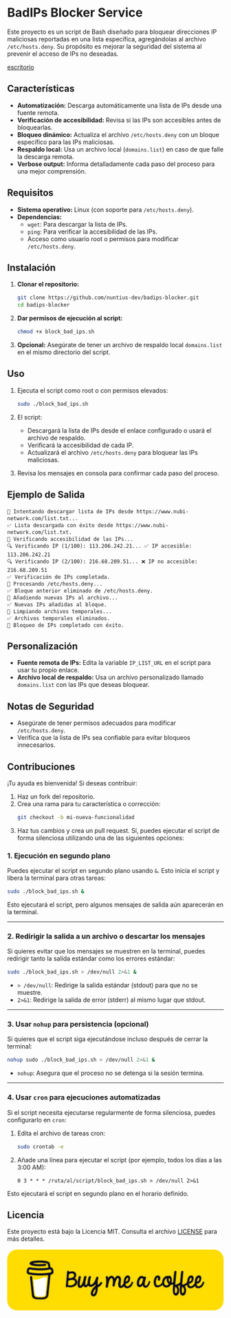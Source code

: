 # BadIPs Blocker Service

Este proyecto es un script de Bash diseñado para bloquear direcciones IP maliciosas reportadas en una lista específica, agregándolas al archivo `/etc/hosts.deny`. Su propósito es mejorar la seguridad del sistema al prevenir el acceso de IPs no deseadas.

[escritorio](BadIPs.png)
## Características

- **Automatización:** Descarga automáticamente una lista de IPs desde una fuente remota.
- **Verificación de accesibilidad:** Revisa si las IPs son accesibles antes de bloquearlas.
- **Bloqueo dinámico:** Actualiza el archivo `/etc/hosts.deny` con un bloque específico para las IPs maliciosas.
- **Respaldo local:** Usa un archivo local (`domains.list`) en caso de que falle la descarga remota.
- **Verbose output:** Informa detalladamente cada paso del proceso para una mejor comprensión.

## Requisitos

- **Sistema operativo:** Linux (con soporte para `/etc/hosts.deny`).
- **Dependencias:** 
  - `wget`: Para descargar la lista de IPs.
  - `ping`: Para verificar la accesibilidad de las IPs.
  - Acceso como usuario root o permisos para modificar `/etc/hosts.deny`.

## Instalación

1. **Clonar el repositorio:**
   ```bash
   git clone https://github.com/nuntius-dev/badips-blocker.git
   cd badips-blocker
   ```

2. **Dar permisos de ejecución al script:**
   ```bash
   chmod +x block_bad_ips.sh
   ```

3. **Opcional:** Asegúrate de tener un archivo de respaldo local `domains.list` en el mismo directorio del script.

## Uso

1. Ejecuta el script como root o con permisos elevados:
   ```bash
   sudo ./block_bad_ips.sh
   ```

2. El script:
   - Descargará la lista de IPs desde el enlace configurado o usará el archivo de respaldo.
   - Verificará la accesibilidad de cada IP.
   - Actualizará el archivo `/etc/hosts.deny` para bloquear las IPs maliciosas.

3. Revisa los mensajes en consola para confirmar cada paso del proceso.

## Ejemplo de Salida

```plaintext
🔄 Intentando descargar lista de IPs desde https://www.nubi-network.com/list.txt...
✅ Lista descargada con éxito desde https://www.nubi-network.com/list.txt.
🔄 Verificando accesibilidad de las IPs...
🔍 Verificando IP (1/100): 113.206.242.21... ✅ IP accesible: 113.206.242.21
🔍 Verificando IP (2/100): 216.68.209.51... ❌ IP no accesible: 216.68.209.51
✅ Verificación de IPs completada.
🔄 Procesando /etc/hosts.deny...
✅ Bloque anterior eliminado de /etc/hosts.deny.
🔄 Añadiendo nuevas IPs al archivo...
✅ Nuevas IPs añadidas al bloque.
🔄 Limpiando archivos temporales...
✅ Archivos temporales eliminados.
🎉 Bloqueo de IPs completado con éxito.
```

## Personalización

- **Fuente remota de IPs:** Edita la variable `IP_LIST_URL` en el script para usar tu propio enlace.
- **Archivo local de respaldo:** Usa un archivo personalizado llamado `domains.list` con las IPs que deseas bloquear.

## Notas de Seguridad

- Asegúrate de tener permisos adecuados para modificar `/etc/hosts.deny`.
- Verifica que la lista de IPs sea confiable para evitar bloqueos innecesarios.

## Contribuciones

¡Tu ayuda es bienvenida! Si deseas contribuir:

1. Haz un fork del repositorio.
2. Crea una rama para tu característica o corrección:
   ```bash
   git checkout -b mi-nueva-funcionalidad
   ```
3. Haz tus cambios y crea un pull request.
Sí, puedes ejecutar el script de forma silenciosa utilizando una de las siguientes opciones:

### 1. **Ejecución en segundo plano**  
Puedes ejecutar el script en segundo plano usando `&`. Esto inicia el script y libera la terminal para otras tareas:  

```bash
sudo ./block_bad_ips.sh &
```

Esto ejecutará el script, pero algunos mensajes de salida aún aparecerán en la terminal.

---

### 2. **Redirigir la salida a un archivo o descartar los mensajes**
Si quieres evitar que los mensajes se muestren en la terminal, puedes redirigir tanto la salida estándar como los errores estándar:

```bash
sudo ./block_bad_ips.sh > /dev/null 2>&1 &
```

- `> /dev/null`: Redirige la salida estándar (stdout) para que no se muestre.
- `2>&1`: Redirige la salida de error (stderr) al mismo lugar que stdout.

---

### 3. **Usar `nohup` para persistencia (opcional)**  
Si quieres que el script siga ejecutándose incluso después de cerrar la terminal:

```bash
nohup sudo ./block_bad_ips.sh > /dev/null 2>&1 &
```

- `nohup`: Asegura que el proceso no se detenga si la sesión termina.

---

### 4. **Usar `cron` para ejecuciones automatizadas**  
Si el script necesita ejecutarse regularmente de forma silenciosa, puedes configurarlo en `cron`:

1. Edita el archivo de tareas cron:
   ```bash
   sudo crontab -e
   ```

2. Añade una línea para ejecutar el script (por ejemplo, todos los días a las 3:00 AM):
   ```plaintext
   0 3 * * * /ruta/al/script/block_bad_ips.sh > /dev/null 2>&1
   ```

Esto ejecutará el script en segundo plano en el horario definido.


## Licencia

Este proyecto está bajo la Licencia MIT. Consulta el archivo [LICENSE](LICENSE) para más detalles.

[![comprar cafe](kofi.png)](https://ko-fi.com/P5P013UUGZ)
